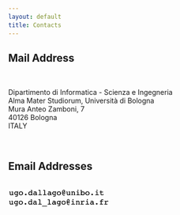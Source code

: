 ```yaml
---
layout: default
title: Contacts
---
```


## Mail Address
<br>
<p class="fatbottom">
Dipartimento di Informatica - Scienza e Ingegneria<br>
Alma Mater Studiorum, Università di Bologna<br>
Mura Anteo Zamboni, 7<br>
40126 Bologna<br>
ITALY
</p>
<br>

## Email Addresses
<br>
<img src="/assets/img/UNIBO_email.png" height=17pt/><br>
<img src="/assets/img/INRIA_email.png" height=15pt/><br>